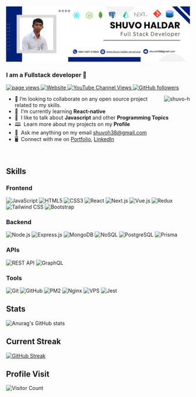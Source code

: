![Project Logo](https://raw.githubusercontent.com/shuvo-h/shuvo-h/main/asset/sh_banner_2024.png)


<h3 align="left">I am a Fullstack developer 👋</h3>
<p align="left">
  <a href="https://github.com/shuvo-h">
    <img src="https://komarev.com/ghpvc/?username=shuvo-h" alt="page views" />
  </a>
  <a href="https://shuvo-haldar.vercel.app">
    <img alt="Website" src="https://img.shields.io/website?url=https://shuvo-haldar.vercel.app/">
  </a>
  <!--
  <a href="https://stackoverflow.com/users/4868262">
    <img alt="Stack Exchange reputation" src="https://img.shields.io/stackexchange/stackoverflow/r/4868262?color=orange&label=reputation&logo=stackoverflow">
  </a>
  -->
  <a href="https://www.youtube.com/@proCodeZone">
    <img alt="YouTube Channel Views" src="https://img.shields.io/youtube/channel/views/UCT7PcGQsCkwzYaU72oK1xmQ?style=flat&logo=youtube">
  </a>
  <a href="https://github.com/Macrshuvo-hoPower?tab=followers">
    <img alt="GitHub followers" src="https://img.shields.io/github/followers/shuvo-h?style=flat&logo=github">
  </a>
</p>

<a href="#shuvo-h-title">
  <img src="https://github-readme-stats.vercel.app/api/top-langs/?username=shuvo-h&layout=compact&theme=radical&langs_count=8" style="max-width: 100%; height: auto;" alt="shuvo-h" align="right" />
</a>


- 👯 I’m looking to collaborate on any open source project related to my skills.
- 🌱 &nbsp;I’m currently learning **React-native**
- 🎤 &nbsp;I like to talk about **Javascript** and other **Programming Topics**
- 🕮 &nbsp;Learn more about my projects on my **Profile**
- 💬  &nbsp;Ask me anything on my email [shuvoh38@gmail.com](shuvoh38@gmail.com)
- 🖥️ &nbsp;Connect with me on [Portfolio](https://shuvo-haldar.vercel.app/), [LinkedIn](https://www.linkedin.com/in/shuvo-haldar/)

<br>



## Skills
### Frontend
![JavaScript](https://img.shields.io/badge/-JavaScript-black?style=flat-square&logo=javascript)
![HTML5](https://img.shields.io/badge/-HTML5-E34F26?style=flat-square&logo=html5&logoColor=white)
![CSS3](https://img.shields.io/badge/-CSS3-1572B6?style=flat-square&logo=css3)
![React](https://img.shields.io/badge/-React-black?style=flat-square&logo=react)
![Next.js](https://img.shields.io/badge/-Next.js-000000?style=flat-square&logo=next.js)
![Vue.js](https://img.shields.io/badge/-Vue.js-4FC08D?style=flat-square&logo=vue.js&logoColor=white)
![Redux](https://img.shields.io/badge/-Redux-764ABC?style=flat-square&logo=redux&logoColor=white)
![Tailwind CSS](https://img.shields.io/badge/-Tailwind_CSS-38B2AC?style=flat-square&logo=tailwind-css&logoColor=white)
![Bootstrap](https://img.shields.io/badge/-Bootstrap-61DBFB?style=flat-square&logo=bootstrap&logoColor=white)

### Backend
![Node.js](https://img.shields.io/badge/-Node.js-000?style=flat-square&logo=Node.js)
![Express.js](https://img.shields.io/badge/-Express.js-00af0f?style=flat-square&logo=express&logoColor=white)
![MongoDB](https://img.shields.io/badge/-MongoDB-black?style=flat-square&logo=mongodb)
![NoSQL](https://img.shields.io/badge/-NoSQL-4DB33D?style=flat-square&logo=mongodb&logoColor=white)
![PostgreSQL](https://img.shields.io/badge/postgresql-4169e1?logo=postgresql&logoColor=white)
![Prisma](https://img.shields.io/badge/Prisma-3982CE?logo=prisma&logoColor=green)


### APIs
![REST API](https://img.shields.io/badge/-REST_API-000000?style=flat-square)
![GraphQL](https://img.shields.io/badge/-GraphQL-E10098?style=flat-square&logo=graphql&logoColor=white)

### Tools
![Git](https://img.shields.io/badge/-Git-F05032?style=flat-square&logo=git&logoColor=ffffff)
![GitHub](https://img.shields.io/badge/-GitHub-181717?style=flat-square&logo=github)
![PM2](https://img.shields.io/badge/-PM2-yellowgreen?style=flat-square&logo=pm2&logoColor=blue)
![Nginx](https://img.shields.io/badge/-Nginx-000?style=flat-square&logo=nginx&logoColor=green)
![VPS](https://img.shields.io/badge/-VPS-61DBFB?style=flat-square&logo=linux&logoColor=blue)
![Jest](https://img.shields.io/badge/-Jest-ff8080?style=flat-square&logo=jest&logoColor=blue)

<!--
## Top Languages
[![Top Langs](https://github-readme-stats.vercel.app/api/top-langs/?username=shuvo-h&layout=compact&theme=radical&langs_count=8)](https://github.com/shuvo-h/github-readme-stats)
-->


## Stats
![Anurag's GitHub stats](https://github-readme-stats.vercel.app/api?username=shuvo-h&show_icons=true&theme=transparent)
<!-- ![Anurag's GitHub stats](https://github-profile-summary-cards.vercel.app/api/cards/stats?username=shuvo-h&theme=midnight_purple) -->

## Current Streak
[![GitHub Streak](https://streak-stats.demolab.com/?user=DenverCoder1&theme=default)](https://git.io/streak-stats)

## Profile Visit
![Visitor Count](https://profile-counter.glitch.me/shuvo-h/count.svg)